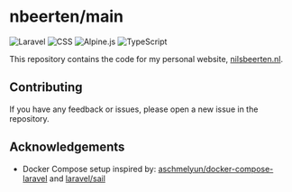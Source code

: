# nbeerten/main
![Laravel](https://img.shields.io/badge/laravel-%23FF2D20.svg?style=for-the-badge&logo=laravel&logoColor=white)
![CSS](https://img.shields.io/badge/CSS-%232449d8.svg?style=for-the-badge&logo=CSS3&logoColor=white)
![Alpine.js](https://img.shields.io/badge/Alpine.js-%232d3441.svg?style=for-the-badge&logo=alpinedotjs&logoColor=white)
![TypeScript](https://img.shields.io/badge/typescript-%233178c6.svg?style=for-the-badge&logo=typescript&logoColor=white)

This repository contains the code for my personal website, [nilsbeerten.nl](https://nilsbeerten.nl/).

## Contributing
If you have any feedback or issues, please open a new issue in the repository.

## Acknowledgements
 - Docker Compose setup inspired by: [aschmelyun/docker-compose-laravel](https://github.com/aschmelyun/docker-compose-laravel) and [laravel/sail](https://github.com/laravel/sail)